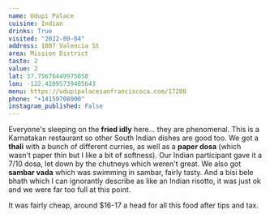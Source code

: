 ```yaml
---
name: Udupi Palace
cuisine: Indian
drinks: True
visited: "2022-09-04"
address: 1007 Valencia St
area: Mission District
taste: 2
value: 2
lat: 37.75676449975058
lon: -122.42095739405643
menu: https://udupipalacesanfranciscoca.com/17208
phone: "+14159708000"
instagram_published: False
---
```


Everyone's sleeping on the **fried idly** here... they are phenomenal. This is a Karnatakan restaurant so other South Indian dishes are good too. We got a **thali** with a bunch of different curries, as well as a **paper dosa** (which wasn't paper thin but I like a bit of softness). Our Indian participant gave it a 7/10 dosa, let down by the chutneys which weren't great. We also got **sambar vada** which was swimming in sambar, fairly tasty. And a bisi bele bhath which I can ignorantly describe as like an Indian risotto, it was just ok and we were far too full at this point. 

It was fairly cheap, around $16-17 a head for all this food after tips and tax.
